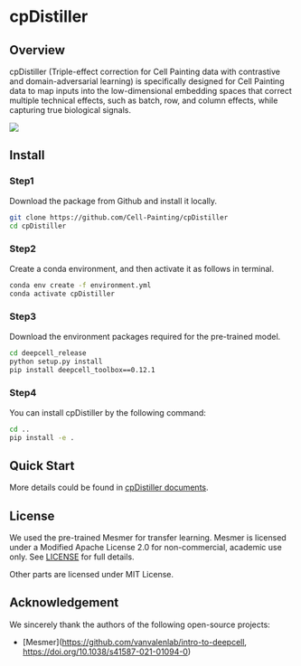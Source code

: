 # cpDistiller

## Overview

cpDistiller (Triple-effect correction for Cell Painting data with contrastive and domain-adversarial learning) is specifically designed for Cell Painting data to map inputs into the low-dimensional embedding spaces that correct multiple technical effects, such as batch, row, and column effects, while capturing true biological signals.


![](./images/cpDistiller.jpg)

## Install

### Step1

Download the package from Github and install it locally.

```bash
git clone https://github.com/Cell-Painting/cpDistiller
cd cpDistiller
```

### Step2

Create a conda environment, and then activate it as follows in terminal.   

```bash
conda env create -f environment.yml
conda activate cpDistiller
```

### Step3

Download the environment packages required for the pre-trained model.

```bash
cd deepcell_release
python setup.py install
pip install deepcell_toolbox==0.12.1
```
### Step4

You can install cpDistiller by the following command:

```bash
cd ..
pip install -e .
```
## Quick Start
More details could be found in [cpDistiller documents](https://cpdistiller.readthedocs.io/).

## License
We used the pre-trained Mesmer for transfer learning. Mesmer is licensed under a Modified Apache License 2.0 for non-commercial, academic use only. See [LICENSE](https://github.com/Cell-Painting/cpDistiller/blob/main/LICENSE-MODIFIED-APACHE-2.0) for full details.

Other parts are licensed under MIT License.

## Acknowledgement

We sincerely thank the authors of the following open-source projects:

- [Mesmer](https://github.com/vanvalenlab/intro-to-deepcell, https://doi.org/10.1038/s41587-021-01094-0)